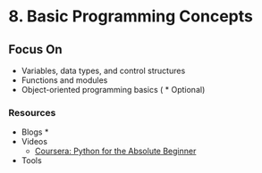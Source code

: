 # 8. Basic Programming Concepts

## Focus On
* Variables, data types, and control structures
* Functions and modules
* Object-oriented programming basics ( * Optional)

### Resources
* Blogs
    *
* Videos
    * [Coursera: Python for the Absolute Beginner](https://www.coursera.org/learn/python-for-the-absolute-beginner?specialization=devops-mastery)
* Tools

